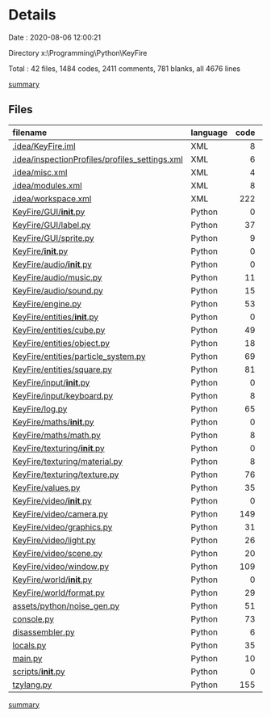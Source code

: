 # Details

Date : 2020-08-06 12:00:21

Directory x:\Programming\Python\KeyFire

Total : 42 files,  1484 codes, 2411 comments, 781 blanks, all 4676 lines

[summary](results.md)

## Files
| filename | language | code | comment | blank | total |
| :--- | :--- | ---: | ---: | ---: | ---: |
| [.idea/KeyFire.iml](/.idea/KeyFire.iml) | XML | 8 | 0 | 0 | 8 |
| [.idea/inspectionProfiles/profiles_settings.xml](/.idea/inspectionProfiles/profiles_settings.xml) | XML | 6 | 0 | 0 | 6 |
| [.idea/misc.xml](/.idea/misc.xml) | XML | 4 | 0 | 0 | 4 |
| [.idea/modules.xml](/.idea/modules.xml) | XML | 8 | 0 | 0 | 8 |
| [.idea/workspace.xml](/.idea/workspace.xml) | XML | 222 | 0 | 0 | 222 |
| [KeyFire/GUI/__init__.py](/KeyFire/GUI/__init__.py) | Python | 0 | 48 | 4 | 52 |
| [KeyFire/GUI/label.py](/KeyFire/GUI/label.py) | Python | 37 | 100 | 27 | 164 |
| [KeyFire/GUI/sprite.py](/KeyFire/GUI/sprite.py) | Python | 9 | 59 | 13 | 81 |
| [KeyFire/__init__.py](/KeyFire/__init__.py) | Python | 0 | 48 | 4 | 52 |
| [KeyFire/audio/__init__.py](/KeyFire/audio/__init__.py) | Python | 0 | 48 | 4 | 52 |
| [KeyFire/audio/music.py](/KeyFire/audio/music.py) | Python | 11 | 67 | 14 | 92 |
| [KeyFire/audio/sound.py](/KeyFire/audio/sound.py) | Python | 15 | 76 | 19 | 110 |
| [KeyFire/engine.py](/KeyFire/engine.py) | Python | 53 | 57 | 34 | 144 |
| [KeyFire/entities/__init__.py](/KeyFire/entities/__init__.py) | Python | 0 | 48 | 4 | 52 |
| [KeyFire/entities/cube.py](/KeyFire/entities/cube.py) | Python | 49 | 84 | 31 | 164 |
| [KeyFire/entities/object.py](/KeyFire/entities/object.py) | Python | 18 | 100 | 25 | 143 |
| [KeyFire/entities/particle_system.py](/KeyFire/entities/particle_system.py) | Python | 69 | 125 | 51 | 245 |
| [KeyFire/entities/square.py](/KeyFire/entities/square.py) | Python | 81 | 118 | 62 | 261 |
| [KeyFire/input/__init__.py](/KeyFire/input/__init__.py) | Python | 0 | 48 | 4 | 52 |
| [KeyFire/input/keyboard.py](/KeyFire/input/keyboard.py) | Python | 8 | 67 | 14 | 89 |
| [KeyFire/log.py](/KeyFire/log.py) | Python | 65 | 102 | 36 | 203 |
| [KeyFire/maths/__init__.py](/KeyFire/maths/__init__.py) | Python | 0 | 48 | 4 | 52 |
| [KeyFire/maths/math.py](/KeyFire/maths/math.py) | Python | 8 | 57 | 10 | 75 |
| [KeyFire/texturing/__init__.py](/KeyFire/texturing/__init__.py) | Python | 0 | 48 | 4 | 52 |
| [KeyFire/texturing/material.py](/KeyFire/texturing/material.py) | Python | 8 | 56 | 10 | 74 |
| [KeyFire/texturing/texture.py](/KeyFire/texturing/texture.py) | Python | 76 | 68 | 38 | 182 |
| [KeyFire/values.py](/KeyFire/values.py) | Python | 35 | 48 | 10 | 93 |
| [KeyFire/video/__init__.py](/KeyFire/video/__init__.py) | Python | 0 | 48 | 4 | 52 |
| [KeyFire/video/camera.py](/KeyFire/video/camera.py) | Python | 149 | 107 | 72 | 328 |
| [KeyFire/video/graphics.py](/KeyFire/video/graphics.py) | Python | 31 | 78 | 25 | 134 |
| [KeyFire/video/light.py](/KeyFire/video/light.py) | Python | 26 | 72 | 20 | 118 |
| [KeyFire/video/scene.py](/KeyFire/video/scene.py) | Python | 20 | 59 | 13 | 92 |
| [KeyFire/video/window.py](/KeyFire/video/window.py) | Python | 109 | 160 | 74 | 343 |
| [KeyFire/world/__init__.py](/KeyFire/world/__init__.py) | Python | 0 | 48 | 4 | 52 |
| [KeyFire/world/format.py](/KeyFire/world/format.py) | Python | 29 | 99 | 35 | 163 |
| [assets/python/noise_gen.py](/assets/python/noise_gen.py) | Python | 51 | 0 | 14 | 65 |
| [console.py](/console.py) | Python | 73 | 53 | 35 | 161 |
| [disassembler.py](/disassembler.py) | Python | 6 | 0 | 2 | 8 |
| [locals.py](/locals.py) | Python | 35 | 52 | 5 | 92 |
| [main.py](/main.py) | Python | 10 | 53 | 8 | 71 |
| [scripts/__init__.py](/scripts/__init__.py) | Python | 0 | 48 | 4 | 52 |
| [tzylang.py](/tzylang.py) | Python | 155 | 14 | 44 | 213 |

[summary](results.md)
